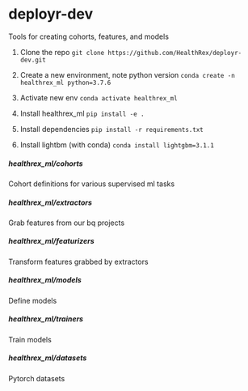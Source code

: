 
# deployr-dev

Tools for creating cohorts, features, and models

1. Clone the repo
```git clone https://github.com/HealthRex/deployr-dev.git```

2. Create a new environment, note python version
```conda create -n healthrex_ml python=3.7.6```

3. Activate new env
```conda activate healthrex_ml```

3. Install healthrex_ml
```pip install -e .```

4. Install dependencies
```pip install -r requirements.txt```

5. Install lightbm (with conda)
```conda install lightgbm=3.1.1```

##### healthrex_ml/cohorts
Cohort definitions for various supervised ml tasks

##### healthrex_ml/extractors
Grab features from our bq projects

##### healthrex_ml/featurizers
Transform features grabbed by extractors

##### healthrex_ml/models
Define models

##### healthrex_ml/trainers
Train models

##### healthrex_ml/datasets
Pytorch datasets




